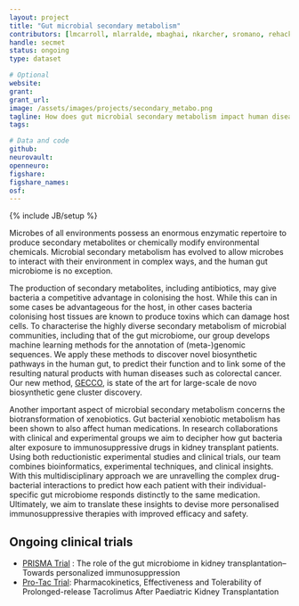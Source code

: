 ```yaml
---
layout: project
title: "Gut microbial secondary metabolism"
contributors: [lmcarroll, mlarralde, mbaghai, nkarcher, sromano, rehackett]
handle: secmet
status: ongoing
type: dataset

# Optional
website:
grant:
grant_url:
image: /assets/images/projects/secondary_metabo.png
tagline: How does gut microbial secondary metabolism impact human diseases and drug treatments? 
tags: 

# Data and code
github: 
neurovault:
openneuro:
figshare:
figshare_names:
osf:
---
```

{% include JB/setup %}

Microbes of all environments possess an enormous enzymatic repertoire to produce secondary metabolites or chemically modify environmental chemicals. Microbial secondary metabolism has evolved to allow microbes to interact with their environment in complex ways, and the human gut microbiome is no exception.  

The production of secondary metabolites, including antibiotics, may give bacteria a competitive advantage in colonising the host. While this can in some cases be advantageous for the host, in other cases bacteria colonising host tissues are known to produce toxins which can damage host cells. To characterise the highly diverse secondary metabolism of microbial communities, including that of the gut microbiome, our group develops machine learning methods for the annotation of (meta-)genomic sequences. We apply these methods to discover novel biosynthetic pathways in the human gut, to predict their function and to link some of the resulting natural products with human diseases such as colorectal cancer. Our new method, [GECCO](/tools/gecco), is state of the art for large-scale de novo biosynthetic gene cluster discovery.  

Another important aspect of microbial secondary metabolism concerns the biotransformation of xenobiotics. Gut bacterial xenobiotic metabolism has been shown to also affect human medications. In research collaborations with clinical and experimental groups we aim to decipher how gut bacteria alter exposure to immunosuppressive drugs in kidney transplant patients. Using both reductionistic experimental studies and clinical trials, our team combines bioinformatics, experimental techniques, and clinical insights. With this multidisciplinary approach we are unravelling the complex drug-bacterial interactions to predict how each patient with their individual-specific gut microbiome responds distinctly to the same medication. Ultimately, we aim to translate these insights to devise more personalised immunosuppressive therapies with improved efficacy and safety.  

## Ongoing clinical trials  

- [PRISMA Trial](https://drks.de/search/de/trial/DRKS00023398) : The role of the gut microbiome in kidney transplantation–Towards personalized immunosuppression
- [Pro-Tac Trial](https://classic.clinicaltrials.gov/ct2/show/NCT06057545?term=pro-tac&cntry=DE&draw=2&rank=1): Pharmacokinetics, Effectiveness and Tolerability of Prolonged-release Tacrolimus After Paediatric Kidney Transplantation 


